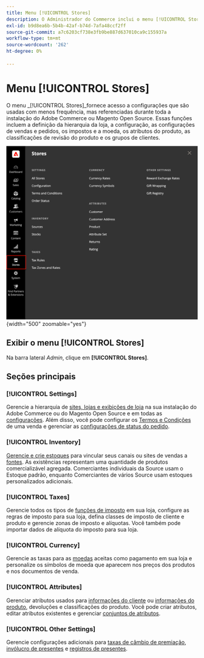 ```yaml
---
title: Menu [!UICONTROL Stores]
description: O Administrador do Commerce inclui o menu [!UICONTROL Stores], que fornece acesso às ferramentas para configurar a hierarquia da loja, a configuração, o inventário, os impostos e os atributos.
exl-id: b9d8ea6b-5b4b-42af-b74d-7afa48ccf2ff
source-git-commit: a7c6203cf738e3fb9be887d637010ca9c155937a
workflow-type: tm+mt
source-wordcount: '262'
ht-degree: 0%

---
```


# Menu [!UICONTROL Stores]

O menu _[!UICONTROL Stores]_fornece acesso a configurações que são usadas com menos frequência, mas referenciadas durante toda a instalação do Adobe Commerce ou Magento Open Source. Essas funções incluem a definição da hierarquia da loja, a configuração, as configurações de vendas e pedidos, os impostos e a moeda, os atributos do produto, as classificações de revisão do produto e os grupos de clientes.

![Administrador - Menu Lojas](./assets/stores-menu.png){width="500" zoomable="yes"}

## Exibir o menu [!UICONTROL Stores]

Na barra lateral _Admin_, clique em **[!UICONTROL Stores]**.

## Seções principais

### [!UICONTROL Settings]

Gerencie a hierarquia de [sites, lojas e exibições de loja](stores.md#store-and-site-structure) na sua instalação do Adobe Commerce ou do Magento Open Source e em todas as [configurações](../configuration-reference/guide-overview.md). Além disso, você pode configurar os [Termos e Condições](terms-and-conditions.md) de uma venda e gerenciar as [configurações de status do pedido](order-status.md#custom-order-status).

### [!UICONTROL Inventory]

[Gerencie e crie estoques](../inventory-management/introduction.md) para vincular seus canais ou sites de vendas a [fontes](../inventory-management/sources-manage.md). As existências representam uma quantidade de produtos comercializável agregada. Comerciantes individuais da Source usam o Estoque padrão, enquanto Comerciantes de vários Source usam estoques personalizados adicionais.

### [!UICONTROL Taxes]

Gerencie todos os tipos de [funções de imposto](taxes.md) em sua loja, configure as regras de imposto para sua loja, defina classes de imposto de cliente e produto e gerencie zonas de imposto e alíquotas. Você também pode importar dados de alíquota do imposto para sua loja.

### [!UICONTROL Currency]

Gerencie as taxas para as [moedas](currency.md) aceitas como pagamento em sua loja e personalize os símbolos de moeda que aparecem nos preços dos produtos e nos documentos de venda.

### [!UICONTROL Attributes]

Gerenciar atributos usados para [informações do cliente](../customers/attribute-properties.md) ou [informações do produto](../catalog/attribute-product-create.md), devoluções e classificações do produto. Você pode criar atributos, editar atributos existentes e gerenciar [conjuntos de atributos](../catalog/attribute-sets.md).

### [!UICONTROL Other Settings]

Gerencie configurações adicionais para [taxas de câmbio de premiação](../merchandising-promotions/reward-exchange-rates.md), [invólucro de presentes](cart-configuration.md#gift-wrap) e [registros de presentes](../merchandising-promotions/gift-registries.md).
